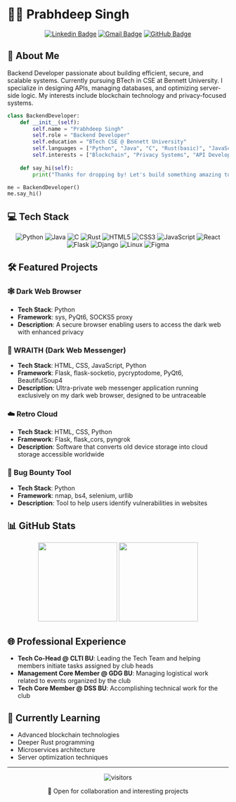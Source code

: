 # 👨‍💻 Prabhdeep Singh

<div align="center">
  
[![Linkedin Badge](https://img.shields.io/badge/-prabhdeepsingh-blue?style=flat-square&logo=Linkedin&logoColor=white&link=https://www.linkedin.com/in/prabhdeep-singh-313359242/)](https://www.linkedin.com/in/prabhdeep-singh-313359242/)
[![Gmail Badge](https://img.shields.io/badge/-prabhdeep1701@gmail.com-c14438?style=flat-square&logo=Gmail&logoColor=white&link=mailto:prabhdeep1701@gmail.com)](mailto:prabhdeep1701@gmail.com)
[![GitHub Badge](https://img.shields.io/badge/-Prabhdeep1701-181717?style=flat-square&logo=github&logoColor=white&link=https://github.com/Prabhdeep1701)](https://github.com/Prabhdeep1701)

</div>

## 🚀 About Me

Backend Developer passionate about building efficient, secure, and scalable systems. Currently pursuing BTech in CSE at Bennett University. I specialize in designing APIs, managing databases, and optimizing server-side logic. My interests include blockchain technology and privacy-focused systems.

```python
class BackendDeveloper:
    def __init__(self):
        self.name = "Prabhdeep Singh"
        self.role = "Backend Developer"
        self.education = "BTech CSE @ Bennett University"
        self.languages = ["Python", "Java", "C", "Rust(basic)", "JavaScript"]
        self.interests = ["Blockchain", "Privacy Systems", "API Development"]
        
    def say_hi(self):
        print("Thanks for dropping by! Let's build something amazing together.")

me = BackendDeveloper()
me.say_hi()
```

## 💻 Tech Stack

<div align="center">

![Python](https://img.shields.io/badge/-Python-3776AB?style=flat-square&logo=python&logoColor=white)
![Java](https://img.shields.io/badge/-Java-007396?style=flat-square&logo=java&logoColor=white)
![C](https://img.shields.io/badge/-C-A8B9CC?style=flat-square&logo=c&logoColor=black)
![Rust](https://img.shields.io/badge/-Rust-000000?style=flat-square&logo=rust&logoColor=white)
![HTML5](https://img.shields.io/badge/-HTML5-E34F26?style=flat-square&logo=html5&logoColor=white)
![CSS3](https://img.shields.io/badge/-CSS3-1572B6?style=flat-square&logo=css3&logoColor=white)
![JavaScript](https://img.shields.io/badge/-JavaScript-F7DF1E?style=flat-square&logo=javascript&logoColor=black)
![React](https://img.shields.io/badge/-React-61DAFB?style=flat-square&logo=react&logoColor=black)
![Flask](https://img.shields.io/badge/-Flask-000000?style=flat-square&logo=flask&logoColor=white)
![Django](https://img.shields.io/badge/-Django-092E20?style=flat-square&logo=django&logoColor=white)
![Linux](https://img.shields.io/badge/-Linux-FCC624?style=flat-square&logo=linux&logoColor=black)
![Figma](https://img.shields.io/badge/-Figma-F24E1E?style=flat-square&logo=figma&logoColor=white)

</div>

## 🛠️ Featured Projects

### 🕸️ Dark Web Browser
- **Tech Stack**: Python
- **Framework**: sys, PyQt6, SOCKS5 proxy
- **Description**: A secure browser enabling users to access the dark web with enhanced privacy

### 👻 WRAITH (Dark Web Messenger)
- **Tech Stack**: HTML, CSS, JavaScript, Python
- **Framework**: Flask, flask-socketio, pycryptodome, PyQt6, BeautifulSoup4
- **Description**: Ultra-private web messenger application running exclusively on my dark web browser, designed to be untraceable

### ☁️ Retro Cloud
- **Tech Stack**: HTML, CSS, Python
- **Framework**: Flask, flask_cors, pyngrok
- **Description**: Software that converts old device storage into cloud storage accessible worldwide

### 🐛 Bug Bounty Tool
- **Tech Stack**: Python
- **Framework**: nmap, bs4, selenium, urllib
- **Description**: Tool to help users identify vulnerabilities in websites

## 📊 GitHub Stats

<div align="center">
  <img height="180em" src="https://github-readme-stats.vercel.app/api?username=Prabhdeep1701&show_icons=true&theme=radical&include_all_commits=true&count_private=true"/>
  <img height="180em" src="https://github-readme-stats.vercel.app/api/top-langs/?username=Prabhdeep1701&layout=compact&langs_count=7&theme=radical"/>
</div>

## 🌐 Professional Experience

- **Tech Co-Head @ CLTI BU**: Leading the Tech Team and helping members initiate tasks assigned by club heads
- **Management Core Member @ GDG BU**: Managing logistical work related to events organized by the club
- **Tech Core Member @ DSS BU**: Accomplishing technical work for the club

## 🔮 Currently Learning

- Advanced blockchain technologies
- Deeper Rust programming
- Microservices architecture
- Server optimization techniques

---

<div align="center">
  <img src="https://visitor-badge.laobi.icu/badge?page_id=Prabhdeep1701.Prabhdeep1701" alt="visitors">
  
  💼 Open for collaboration and interesting projects
</div>
